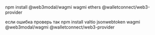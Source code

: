 npm install @web3modal/wagmi wagmi ethers @walletconnect/web3-provider

если ошибка проверь так
npm install valtio jsonwebtoken wagmi @web3modal/wagmi @walletconnect/web3-provider
